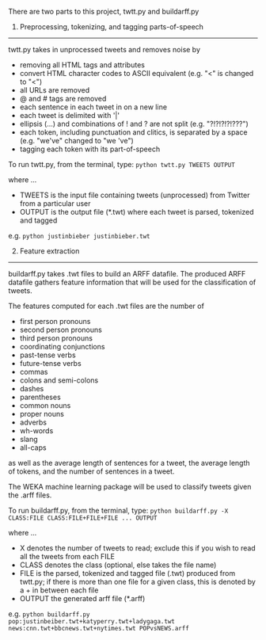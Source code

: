 There are two parts to this project, twtt.py and buildarff.py

1. Preprocessing, tokenizing, and tagging parts-of-speech
-------------------------------------------------------------------------------
twtt.py takes in unprocessed tweets and removes noise by
- removing all HTML tags and attributes
- convert HTML character codes to ASCII equivalent (e.g. "&lt;" is changed to "<")
- all URLs are removed
- @ and # tags are removed
- each sentence in each tweet in on a new line
- each tweet is delimited with '|'
- ellipsis (...) and combinations of ! and ? are not split (e.g. "?!?!?!?!???")
- each token, including punctuation and clitics, is separated by a space (e.g. "we've" changed to "we 've")
- tagging each token with its part-of-speech

To run twtt.py, from the terminal, type:
```python twtt.py TWEETS OUTPUT```

where ...
- TWEETS is the input file containing tweets (unprocessed) from Twitter from a particular user
- OUTPUT is the output file (*.twt) where each tweet is parsed, tokenized and tagged

e.g. 
```python justinbieber justinbieber.twt```



2. Feature extraction
-------------------------------------------------------------------------------
buildarff.py takes .twt files to build an ARFF datafile. The produced ARFF datafile gathers feature information that will be used for the classification of tweets. 

The features computed for each .twt files are the number of
- first person pronouns
- second person pronouns
- third person pronouns
- coordinating conjunctions
- past-tense verbs
- future-tense verbs
- commas
- colons and semi-colons
- dashes
- parentheses
- common nouns
- proper nouns
- adverbs
- wh-words
- slang
- all-caps

as well as the average length of sentences for a tweet, the average length of tokens, and the number of sentences in a tweet.

The WEKA machine learning package will be used to classify tweets given the .arff files.


To run buildarff.py, from the terminal, type:
```python buildarff.py -X CLASS:FILE CLASS:FILE+FILE+FILE ... OUTPUT```

where ...
- X denotes the number of tweets to read; exclude this if you wish to read all the tweets from each FILE
- CLASS denotes the class (optional, else takes the file name)
- FILE is the parsed, tokenized and tagged file (.twt) produced from twtt.py; if there is more than one file for a given class, this is denoted by a + in between each file
- OUTPUT the generated arff file (*.arff)

e.g. ```python buildarff.py pop:justinbeiber.twt+katyperry.twt+ladygaga.twt news:cnn.twt+bbcnews.twt+nytimes.twt POPvsNEWS.arff```

